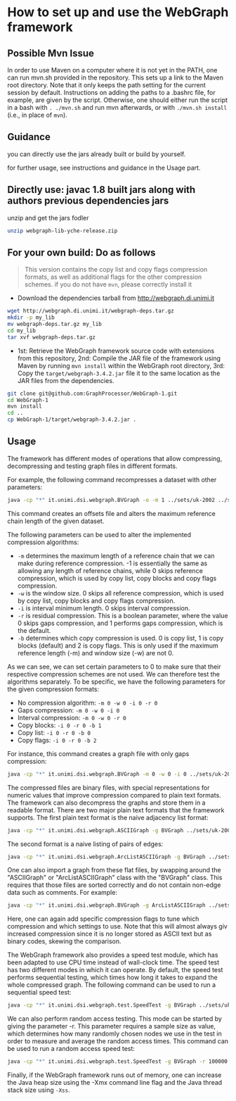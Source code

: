 # How to set up and use the WebGraph framework

## Possible Mvn Issue

In order to use Maven on a computer where it is not yet in the PATH, one
can run mvn.sh provided in the repository. This sets up a link to the Maven
root directory. Note that it only keeps the path setting for the current
session by default. Instructions on adding the paths to a .bashrc file, for
example, are given by the script. Otherwise, one should either run the script
in a bash with `. ./mvn.sh` and run mvn afterwards, or with `./mvn.sh install`
(i.e., in place of `mvn`).

## Guidance

you can directly use the jars already built or build by yourself.

for further usage, see instructions and guidance in the Usage part.

## Directly use: javac 1.8 built jars along with authors previous dependencies jars

unzip and get the jars fodler

```zsh
unzip webgraph-lib-yche-release.zip
```

## For your own build: Do as follows

>  This version contains the copy list and copy flags compression
  formats, as well as additional flags for the other compression schemes.
if you do not have `mvn`, please correctly install it

- Download the dependencies tarball from http://webgraph.di.unimi.it

```zsh
wget http://webgraph.di.unimi.it/webgraph-deps.tar.gz
mkdir -p my_lib
mv webgraph-deps.tar.gz my_lib
cd my_lib
tar xvf webgraph-deps.tar.gz
```

- 1st: Retrieve the WebGraph framework source code with extensions from this
  repository, 2nd: Compile the JAR file of the framework using Maven by running `mvn install`
    within the WebGraph root directory, 3rd: Copy the `target/webgraph-3.4.2.jar` file it to the same location as the JAR
      files from the dependencies.

```zsh
git clone git@github.com:GraphProcessor/WebGraph-1.git
cd WebGraph-1
mvn install
cd ..
cp WebGraph-1/target/webgraph-3.4.2.jar .
```

## Usage

The framework has different modes of operations that allow compressing,
decompressing and testing graph files in different formats.

For example, the following command recompresses a dataset with other parameters:

```zsh
java -cp "*" it.unimi.dsi.webgraph.BVGraph -o -m 1 ../sets/uk-2002 ../sets/uk-fast
```

This command creates an offsets file and alters the maximum reference chain
length of the given dataset.

The following parameters can be used to alter the implemented compression
algorithms:
- `-m` determines the maximum length of a reference chain that we can make
  during reference compression. -1 is essentially the same as allowing any
  length of reference chains, while 0 skips reference compression, which is
  used by copy list, copy blocks and copy flags compression.
- `-w` is the window size. 0 skips all reference compression, which is used by
  copy list, copy blocks and copy flags compression.
- `-i` is interval minimum length. 0 skips interval compression.
- `-r` is residual compression. This is a boolean parameter, where the value
  0 skips gaps compression, and 1 performs gaps compression, which is the
  default.
- `-b` determines which copy compression is used. 0 is copy list, 1 is copy
  blocks (default) and 2 is copy flags. This is only used if the maximum
  reference length (-m) and window size (-w) are not 0.

As we can see, we can set certain parameters to 0 to make sure that their
respective compression schemes are not used. We can therefore test the algorithms separately. To be specific, we have the following parameters for the
given compression formats:

- No compression algorithm: `-m 0 -w 0 -i 0 -r 0`
- Gaps compression: `-m 0 -w 0 -i 0`
- Interval compression: `-m 0 -w 0 -r 0`
- Copy blocks: `-i 0 -r 0 -b 1`
- Copy list: `-i 0 -r 0 -b 0`
- Copy flags: `-i 0 -r 0 -b 2`

For instance, this command creates a graph file with only gaps compression:

```zsh
java -cp "*" it.unimi.dsi.webgraph.BVGraph -m 0 -w 0 -i 0 ../sets/uk-2002 ../sets/uk-gaps
```

The compressed files are binary files, with special representations for numeric
values that improve compression compared to plain text formats. The framework
can also decompress the graphs and store them in a readable format. There are
two major plain text formats that the framework supports. The first plain text
format is the naive adjacency list format:

```zsh
java -cp "*" it.unimi.dsi.webgraph.ASCIIGraph -g BVGraph ../sets/uk-2002 ../sets/uk-raw
```

The second format is a naive listing of pairs of edges:

```zsh
java -cp "*" it.unimi.dsi.webgraph.ArcListASCIIGraph -g BVGraph ../sets/uk-2002 ../sets/uk.edges
```

One can also import a graph from these flat files, by swapping around the
"ASCIIGraph" or "ArcListASCIIGraph" class with the "BVGraph" class. This
requires that those files are sorted correctly and do not contain non-edge
data such as comments. For example:

```zsh
java -cp "*" it.unimi.dsi.webgraph.BVGraph -g ArcListASCIIGraph ../sets/huge.txt.e ../sets/huge
```

Here, one can again add specific compression flags to tune which compression
and which settings to use. Note that this will almost always giv increased
compression since it is no longer stored as ASCII text but as binary codes,
skewing the comparison.

The WebGraph framework also provides a speed test module, which has been
adapted to use CPU time instead of wall-clock time. The speed test has two
different modes in which it can operate. By default, the speed test performs
sequential testing, which times how long it takes to expand the whole
compressed graph. The following command can be used to run a sequential speed
test:

```zsh
java -cp "*" it.unimi.dsi.webgraph.test.SpeedTest -g BVGraph ../sets/uk-gaps
```

We can also perform random access testing. This mode can be started by giving
the parameter -r. This parameter requires a sample size as value, which
determines how many randomly chosen nodes we use in the test in order to
measure and average the random access times. This command can be used to run
a random access speed test:

```zsh
java -cp "*" it.unimi.dsi.webgraph.test.SpeedTest -g BVGraph -r 100000 ../sets/uk-gaps
```

Finally, if the WebGraph framework runs out of memory, one can increase the
Java heap size using the -Xmx command line flag and the Java thread stack size
using `-Xss`.

